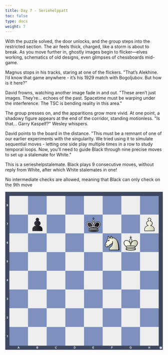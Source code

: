 ```yaml
---
title: Day 7 - Seriehelppatt
toc: false
type: docs
weight: 7
---
```



With the puzzle solved, the door unlocks, and the group steps into the restricted section. The air feels thick, charged, like a storm is about to break. As you move further in, ghostly images begin to flicker—elves working, schematics of old designs, even glimpses of chessboards mid-game.

Magnus stops in his tracks, staring at one of the flickers. "That’s Alekhine. I’d know that game anywhere - it’s his 1929 match with Bogoljubov. But how is it here?"

David frowns, watching another image fade in and out. "These aren’t just images. They’re... echoes of the past. Spacetime must be warping under the interference. The TSC is bending reality in this area."

The group presses on, and the apparitions grow more vivid. At one point, a shadowy figure appears at the end of the corridor, standing motionless. "Is that... Garry Kaspelf?" Wesley whispers.

David points to the board in the distance. "This must be a remnant of one of our earlier experiments with the singularity. We tried using it to simulate sequential moves - letting one side play multiple times in a row to study temporal loops. Now, you’ll need to guide Black through nine precise moves to set up a stalemate for White."

This is a serieshelpstalemate. Black plays 9 consecutive moves, without reply from White, after which White stalemates in one!

No intermediate checks are allowed, meaning that Black can only check on the 9th move



 ![Stellung Tag 7](/day7.jpg "8/1p2k2P/5NK1/8/8/8/8/8 w - - 0 1")
